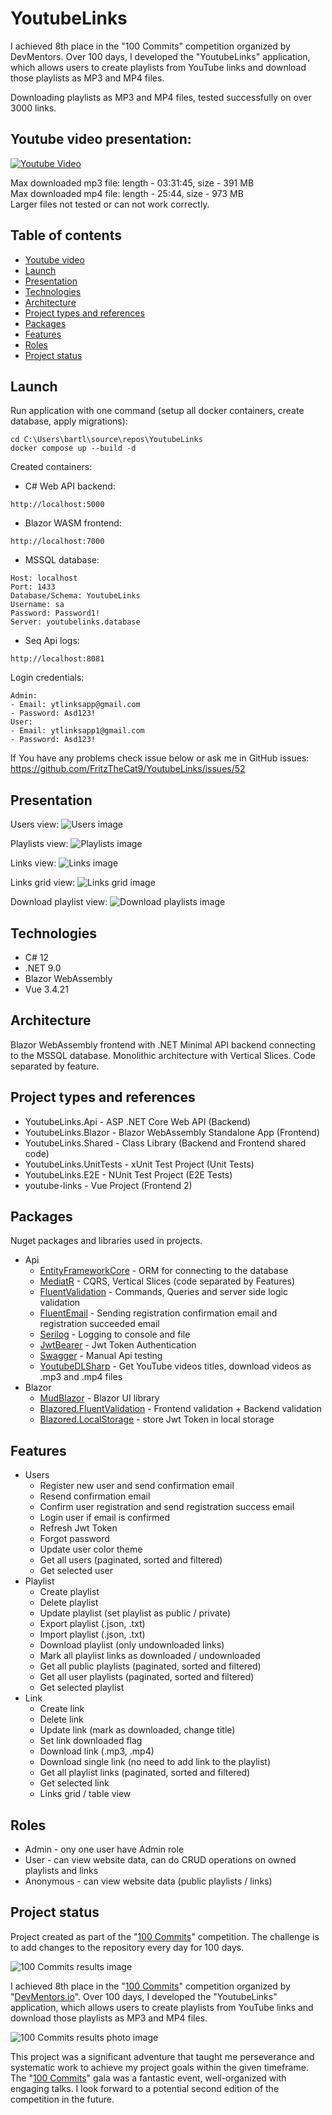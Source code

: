 # YoutubeLinks

I achieved 8th place in the "100 Commits" competition organized by DevMentors. Over 100 days, I developed the 
"YoutubeLinks" application, which allows users to create playlists from YouTube links and download those playlists as
MP3
and MP4 files.

Downloading playlists as MP3 and MP4 files, tested successfully on over 3000 links.

## Youtube video presentation:

[![Youtube Video](https://img.youtube.com/vi/G1gY-jynpu0/0.jpg)](https://www.youtube.com/watch?v=G1gY-jynpu0)

Max downloaded mp3 file: length - 03:31:45, size - 391 MB\
Max downloaded mp4 file: length - 25:44, size - 973 MB\
Larger files not tested or can not work correctly.

## Table of contents

* [Youtube video](#youtube-video-presentation)
* [Launch](#launch)
* [Presentation](#presentation)
* [Technologies](#technologies)
* [Architecture](#architecture)
* [Project types and references](#project-types-and-references)
* [Packages](#packages)
* [Features](#features)
* [Roles](#roles)
* [Project status](#project-status)

## Launch

Run application with one command (setup all docker containers, create database, apply migrations):

```
cd C:\Users\bartl\source\repos\YoutubeLinks
docker compose up --build -d
```

Created containers:

- C# Web API backend:

```
http://localhost:5000
```

- Blazor WASM frontend:

```
http://localhost:7000
```

- MSSQL database:

```
Host: localhost 
Port: 1433 
Database/Schema: YoutubeLinks
Username: sa
Password: Password1!
Server: youtubelinks.database
```

- Seq Api logs:

```
http://localhost:8081
```

Login credentials:

```
Admin:
- Email: ytlinksapp@gmail.com
- Password: Asd123!
User:
- Email: ytlinksapp1@gmail.com
- Password: Asd123!
```

If You have any problems check issue below or ask me in GitHub issues:
https://github.com/FritzTheCat9/YoutubeLinks/issues/52

## Presentation

Users view:
![Users image](./images/1_users.png)

Playlists view:
![Playlists image](./images/2_playlists.png)

Links view:
![Links image](./images/3_links.png)

Links grid view:
![Links grid image](./images/5_links_grid_view.png)

Download playlist view:
![Download playlists image](./images/4_playlist_downloading.png)

## Technologies

- C# 12
- .NET 9.0
- Blazor WebAssembly
- Vue 3.4.21

## Architecture

Blazor WebAssembly frontend with .NET Minimal API backend connecting to the MSSQL database. Monolithic architecture with
Vertical Slices. Code separated by feature.

## Project types and references

- YoutubeLinks.Api - ASP .NET Core Web API (Backend)
- YoutubeLinks.Blazor - Blazor WebAssembly Standalone App (Frontend)
- YoutubeLinks.Shared - Class Library (Backend and Frontend shared code)
- YoutubeLinks.UnitTests - xUnit Test Project (Unit Tests)
- YoutubeLinks.E2E - NUnit Test Project (E2E Tests)
- youtube-links - Vue Project (Frontend 2)

## Packages

Nuget packages and libraries used in projects.

- Api
    - [EntityFrameworkCore](https://www.nuget.org/packages/Microsoft.EntityFrameworkCore.SqlServer) - ORM for connecting
      to the database
    - [MediatR](https://www.nuget.org/packages/MediatR/) - CQRS, Vertical Slices (code separated by Features)
    - [FluentValidation](https://www.nuget.org/packages/FluentValidation) - Commands, Queries and server side logic
      validation
    - [FluentEmail](https://www.nuget.org/packages/FluentEmail.Razor) - Sending registration confirmation email and
      registration succeeded email
    - [Serilog](https://www.nuget.org/packages/Serilog/3.1.2-dev-02097) - Logging to console and file
    - [JwtBearer](https://www.nuget.org/packages/Microsoft.AspNetCore.Authentication.JwtBearer) - Jwt Token
      Authentication
    - [Swagger](https://www.nuget.org/packages/Swashbuckle.AspNetCore) - Manual Api testing
    - [YoutubeDLSharp](https://github.com/Bluegrams/YoutubeDLSharp) - Get YouTube videos titles, download videos as .mp3
      and .mp4 files
- Blazor
    - [MudBlazor](https://www.nuget.org/packages/MudBlazor) - Blazor UI library
    - [Blazored.FluentValidation](https://www.nuget.org/packages/Blazored.FluentValidation) - Frontend validation +
      Backend validation
    - [Blazored.LocalStorage](https://www.nuget.org/packages/Blazored.LocalStorage) - store Jwt Token in local storage

## Features

- Users
    - Register new user and send confirmation email
    - Resend confirmation email
    - Confirm user registration and send registration success email
    - Login user if email is confirmed
    - Refresh Jwt Token
    - Forgot password
    - Update user color theme
    - Get all users (paginated, sorted and filtered)
    - Get selected user
- Playlist
    - Create playlist
    - Delete playlist
    - Update playlist (set playlist as public / private)
    - Export playlist (.json, .txt)
    - Import playlist (.json, .txt)
    - Download playlist (only undownloaded links)
    - Mark all playlist links as downloaded / undownloaded
    - Get all public playlists (paginated, sorted and filtered)
    - Get all user playlists (paginated, sorted and filtered)
    - Get selected playlist
- Link
    - Create link
    - Delete link
    - Update link (mark as downloaded, change title)
    - Set link downloaded flag
    - Download link (.mp3, .mp4)
    - Download single link (no need to add link to the playlist)
    - Get all playlist links (paginated, sorted and filtered)
    - Get selected link
    - Links grid / table view

## Roles

- Admin - ony one user have Admin role
- User - can view website data, can do CRUD operations on owned playlists and links
- Anonymous - can view website data (public playlists / links)

## Project status

Project created as part of the "[100 Commits](https://100commitow.pl)" competition. The challenge is to add changes to
the repository every day for 100 days.

![100 Commits results image](./images/100commitow_results.jpeg)

I achieved 8th place in the "[100 Commits](https://100commitow.pl)" competition organized
by "[DevMentors.io](https://devmentors.io)". Over 100 days, I developed the "YoutubeLinks" application, which allows
users to create playlists from YouTube links and download those playlists as MP3 and MP4 files.

![100 Commits results photo image](./images/100commitow_results_photo.jpeg)

This project was a significant adventure that taught me perseverance and systematic work to achieve my project goals
within the given timeframe. The "[100 Commits](https://100commitow.pl)" gala was a fantastic event, well-organized with
engaging talks. I look forward to a potential second edition of the competition in the future.

